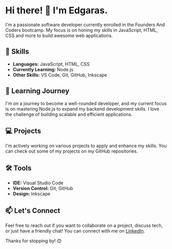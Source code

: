 # Hi there! 👋 I'm Edgaras.

I'm a passionate software developer currently enrolled in the Founders And Coders bootcamp. My focus is on honing my skills in JavaScript, HTML, CSS and more to build awesome web applications.

## 🚀 Skills

- **Languages:** JavaScript, HTML, CSS
- **Currently Learning:** Node.js
- **Other Skills:** VS Code, Git, GitHub, Inkscape

## 🌱 Learning Journey

I'm on a journey to become a well-rounded developer, and my current focus is on mastering Node.js to expand my backend development skills. I love the challenge of building scalable and efficient applications.

## 💻 Projects

I'm actively working on various projects to apply and enhance my skills. You can check out some of my projects on my GitHub repositories.

## 🛠️ Tools

- **IDE:** Visual Studio Code
- **Version Control:** Git, GitHub
- **Design:** Inkscape

## 📫 Let's Connect

Feel free to reach out if you want to collaborate on a project, discuss tech, or just have a friendly chat! You can connect with me on [LinkedIn](https://www.linkedin.com/in/edgaras-aleliunas).

Thanks for stopping by! 😊

